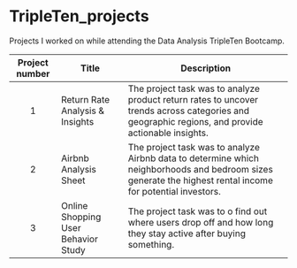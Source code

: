 # TripleTen_projects
Projects I worked on while attending the Data Analysis TripleTen Bootcamp.


| Project number | Title | Description |
| :-----------: | ----------- |----------- |
| 1 | Return Rate Analysis & Insights| The project task was to analyze product return rates to uncover trends across categories and geographic regions, and provide actionable insights.|
| 2 | Airbnb Analysis Sheet| The project task was to analyze Airbnb data to determine which neighborhoods and bedroom sizes generate the highest rental income for potential investors.|
| 3 | Online Shopping User Behavior Study | The project task was to o find out where users drop off and how long they stay active after buying something.|
